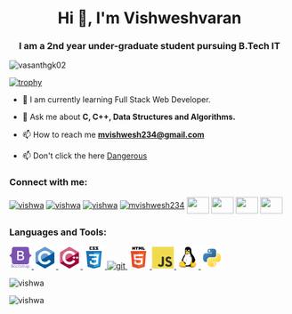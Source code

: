 <h1 align="center">Hi 👋, I'm Vishweshvaran</h1>
<h3 align="center">I am a 2nd year under-graduate student pursuing B.Tech IT</h3>

<p align="left"> <img src="https://komarev.com/ghpvc/?username=Vishweshvaran&label=Profile%20views&color=0e75b6&style=flat" alt="vasanthgk02" /> </p>

[![trophy](https://github-profile-trophy.vercel.app/?username=Vishweshvaran&column=7&margin-w=15&margin-h=15)](https://github.com/ryo-ma/github-profile-trophy)

- 📝 I am currently learning Full Stack Web Developer.

- 💬 Ask me about **C, C++, Data Structures and Algorithms.**

- 📫 How to reach me **mvishwesh234@gmail.com**

- 📫 Don't click the here <a href = "https://vishweshvaran.github.io/Personal-Site/"> Dangerous</a>



<h3 align="left">Connect with me:</h3>
<p align="left">
<a href="https://linkedin.com/in/vishweshvaran-m-248815209" target="blank"><img align="center" src="https://github.com/rahuldkjain/github-profile-readme-generator/blob/master/src/images/icons/Social/linked-in-alt.svg" alt="vishwa" height="30" width="40" /></a>
<a href="https://instagram.com/vishweshvaran_m" target="blank"><img align="center" src="https://github.com/rahuldkjain/github-profile-readme-generator/blob/master/src/images/icons/Social/instagram.svg" alt="vishwa" height="30" width="40" /></a>
<a href="https://www.codechef.com/users/vishwa_234" target="blank"><img align="center" src="https://cdn.jsdelivr.net/npm/simple-icons@3.1.0/icons/codechef.svg" alt="vishwa" height="30" width="40" /></a>
<a href="https://www.hackerrank.com/mvishwesh234" target="blank"><img align="center" src="https://github.com/rahuldkjain/github-profile-readme-generator/blob/master/src/images/icons/Social/hackerrank.svg" alt="mvishwesh234" height="30" width="40" /></a>
<a href="https://codeforces.com/" target="blank"><img align="center" src="https://cdn.jsdelivr.net/npm/simple-icons@3.0.1/icons/codeforces.svg" alt="" height="30" width="40" /></a>
<a href="https://www.leetcode.com/" target="blank"><img align="center" src="https://github.com/rahuldkjain/github-profile-readme-generator/blob/master/src/images/icons/Social/leet-code.svg" alt="" height="30" width="40" /></a>
<a href="https://www.hackerearth.com/" target="blank"><img align="center" src="https://github.com/rahuldkjain/github-profile-readme-generator/blob/master/src/images/icons/Social/hackerearth.svg" alt="" height="30" width="40" /></a>
<a href="https://auth.geeksforgeeks.org/user/mvishwesh234/profile" target="blank"><img align="center" src="https://github.com/rahuldkjain/github-profile-readme-generator/blob/master/src/images/icons/Social/geeks-for-geeks.svg" alt="" height="30" width="40" /></a>
</p>

<h3 align="left">Languages and Tools:</h3>

<p align="left"> <a href="https://getbootstrap.com" target="_blank"> <img src="https://raw.githubusercontent.com/devicons/devicon/master/icons/bootstrap/bootstrap-plain-wordmark.svg" alt="bootstrap" width="40" height="40"/> </a> <a href="https://www.cprogramming.com/" target="_blank"> <img src="https://raw.githubusercontent.com/devicons/devicon/master/icons/c/c-original.svg" alt="c" width="40" height="40"/> </a> <a href="https://www.w3schools.com/cpp/" target="_blank"> <img src="https://raw.githubusercontent.com/devicons/devicon/master/icons/cplusplus/cplusplus-original.svg" alt="cplusplus" width="40" height="40"/> </a> <a href="https://www.w3schools.com/css/" target="_blank"> <img src="https://raw.githubusercontent.com/devicons/devicon/master/icons/css3/css3-original-wordmark.svg" alt="css3" width="40" height="40"/> </a> <a href="https://git-scm.com/" target="_blank"> <img src="https://www.vectorlogo.zone/logos/git-scm/git-scm-icon.svg" alt="git" width="40" height="40"/> </a> <a href="https://www.w3.org/html/" target="_blank"> <img src="https://raw.githubusercontent.com/devicons/devicon/master/icons/html5/html5-original-wordmark.svg" alt="html5" width="40" height="40"/> </a> <a href="https://developer.mozilla.org/en-US/docs/Web/JavaScript" target="_blank"> <img src="https://raw.githubusercontent.com/devicons/devicon/master/icons/javascript/javascript-original.svg" alt="javascript" width="40" height="40"/> </a> <a href="https://www.linux.org/" target="_blank"> <img src="https://raw.githubusercontent.com/devicons/devicon/master/icons/linux/linux-original.svg" alt="linux" width="40" height="40"/> </a> <a href="https://www.python.org" target="_blank"> <img src="https://raw.githubusercontent.com/devicons/devicon/master/icons/python/python-original.svg" alt="python" width="40" height="40"/> </a> </p>

<p>&nbsp;<img align="left" src="https://github-readme-stats.vercel.app/api?username=Vishweshvaran&show_icons=true&locale=en" alt="vishwa" /></p>

<p><img align="left" src="https://github-readme-streak-stats.herokuapp.com/?user=Vishweshvaran&" alt="vishwa" /></p>

